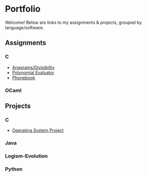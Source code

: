 # Portfolio

Welcome! Below are links to my assignments & projects, grouped by language/software.

## Assignments
### C
- [Anagrams/Divisibility](https://github.com/allisonmeikle/anagrams_and_divisibility)
- [Polynomial Evaluator](https://github.com/allisonmeikle/polynomial_evaluator)
- [Phonebook](https://github.com/allisonmeikle/phonebook)

### OCaml

## Projects
### C
- [Operating System Project](https://github.com/allisonmeikle/operating_system_project)

### Java

### Logism-Evolution

### Python
